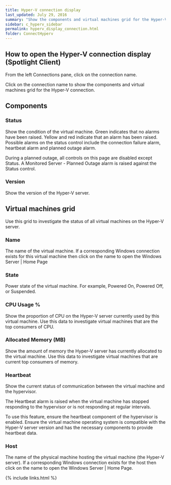 ```yaml
---
title: Hyper-V connection display
last_updated: July 29, 2016
summary: "Show the components and virtual machines grid for the Hyper-V connection."
sidebar: c_hyperv_sidebar
permalink: hyperv_display_connection.html
folder: ConnectHyperv
---
```


## How to open the Hyper-V connection display (Spotlight Client)

From the left Connections pane, click on the connection name.

Click on the connection name to show the components and virtual machines grid for the Hyper-V connection.


## Components

### Status

 Show the condition of the virtual machine. Green indicates that no alarms have been raised. Yellow and red indicate that an alarm has been raised. Possible alarms on the status control include the connection failure alarm, heartbeat alarm and planned outage alarm.

During a planned outage, all controls on this page are disabled except Status. A Monitored Server - Planned Outage alarm is raised against the Status control.

### Version

Show the version of the Hyper-V server.


## Virtual machines grid

Use this grid to investigate the status of all virtual machines on the Hyper-V server.

### Name
 The name of the virtual machine. If a corresponding Windows connection exists for this virtual machine then click on the name to open the Windows Server | Home Page

### State
 Power state of the virtual machine. For example, Powered On, Powered Off, or Suspended.

### CPU Usage %
 Show the proportion of CPU on the Hyper-V server currently used by this virtual machine. Use this data to investigate virtual machines that are the top consumers of CPU.

### Allocated Memory (MB)
 Show the amount of memory the Hyper-V server has currently allocated to the virtual machine. Use this data to investigate virtual machines that are current top consumers of memory.

### Heartbeat
 Show the current status of communication between the virtual machine and the hypervisor.

The Heartbeat alarm is raised when the virtual machine has stopped responding to the hypervisor or is not responding at regular intervals.

To use this feature, ensure the heartbeat component of the hypervisor is enabled. Ensure the virtual machine operating system is compatible with the Hyper-V server version and has the necessary components to provide heartbeat data.

### Host
 The name of the physical machine hosting the virtual machine (the Hyper-V server). If a corresponding Windows connection exists for the host then click on the name to open the Windows Server \| Home Page.



{% include links.html %}
